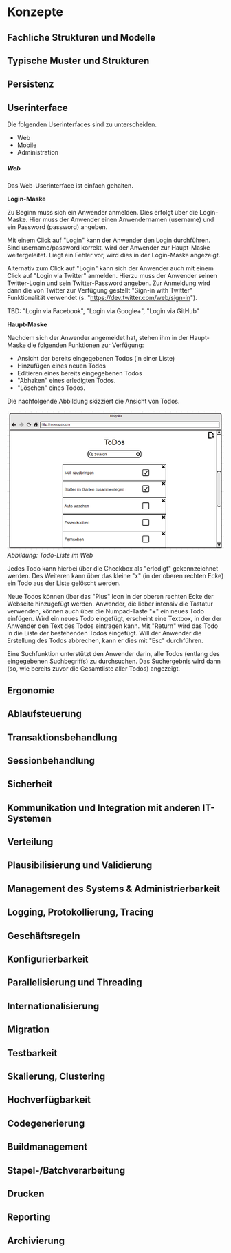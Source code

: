 Konzepte
========


Fachliche Strukturen und Modelle
--------------------------------


Typische Muster und Strukturen
------------------------------


Persistenz
----------


Userinterface
-------------

Die folgenden Userinterfaces sind zu unterscheiden.
* Web
* Mobile
* Administration

##### Web
Das Web-Userinterface ist einfach gehalten. 

**Login-Maske**

Zu Beginn muss sich ein Anwender anmelden. Dies erfolgt über die Login-Maske. Hier muss der Anwender einen Anwendernamen (username) und ein Password (password) angeben.

Mit einem Click auf "Login" kann der Anwender den Login durchführen. Sind username/password korrekt, wird der Anwender zur Haupt-Maske weitergeleitet. Liegt ein Fehler vor, wird dies in der Login-Maske angezeigt. 

Alternativ zum Click auf "Login" kann sich der Anwender auch mit einem Click auf "Login via Twitter" anmelden. Hierzu muss der Anwender seinen Twitter-Login und sein Twitter-Password angeben. Zur Anmeldung wird dann die von Twitter zur Verfügung gestellt "Sign-in with Twitter" Funktionalität verwendet (s. "https://dev.twitter.com/web/sign-in").   

TBD: "Login via Facebook", "Login via Google+", "Login via GitHub" 

**Haupt-Maske** 

Nachdem sich der Anwender angemeldet hat, stehen ihm in der Haupt-Maske die folgenden Funktionen zur Verfügung:

* Ansicht der bereits eingegebenen Todos (in einer Liste)
* Hinzufügen eines neuen Todos
* Editieren eines bereits eingegebenen Todos
* "Abhaken" eines erledigten Todos.
* "Löschen" eines Todos.

Die nachfolgende Abbildung skizziert die Ansicht von Todos.

![moqup_web_todos_main](Abbildungen/Moqup_Web_ToDos_Main.png)
<br>
_Abbildung: Todo-Liste im Web_

Jedes Todo kann hierbei über die Checkbox als "erledigt" gekennzeichnet werden. Des Weiteren kann über das kleine "x" (in der oberen rechten Ecke) ein Todo aus der Liste gelöscht werden.

Neue Todos können über das "Plus" Icon in der oberen rechten Ecke der Webseite hinzugefügt werden. Anwender, die lieber intensiv die Tastatur verwenden, können auch über die Numpad-Taste "+" ein neues Todo einfügen. Wird ein neues Todo eingefügt, erscheint eine Textbox, in der der Anwender den Text des Todos eintragen kann. Mit "Return" wird das Todo in die Liste der bestehenden Todos eingefügt. Will der Anwender die Erstellung des Todos abbrechen, kann er dies mit "Esc" durchführen.

Eine Suchfunktion unterstützt den Anwender darin, alle Todos (entlang des eingegebenen Suchbegriffs) zu durchsuchen. Das Suchergebnis wird dann (so, wie bereits zuvor die Gesamtliste aller Todos) angezeigt. 

Ergonomie
---------


Ablaufsteuerung
---------------


Transaktionsbehandlung
----------------------


Sessionbehandlung
-----------------


Sicherheit
----------


Kommunikation und Integration mit anderen IT-Systemen
-----------------------------------------------------


Verteilung
----------


Plausibilisierung und Validierung
---------------------------------


Management des Systems & Administrierbarkeit
--------------------------------------------


Logging, Protokollierung, Tracing
---------------------------------


Geschäftsregeln
---------------


Konfigurierbarkeit
------------------


Parallelisierung und Threading
------------------------------


Internationalisierung
---------------------


Migration
---------


Testbarkeit
-----------


Skalierung, Clustering
----------------------


Hochverfügbarkeit
-----------------


Codegenerierung
---------------


Buildmanagement
---------------


Stapel-/Batchverarbeitung
-------------------------


Drucken
-------


Reporting
---------


Archivierung
------------
